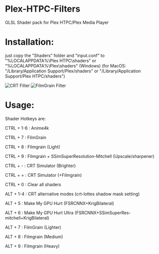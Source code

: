 # Plex-HTPC-Filters
GLSL Shader pack for Plex HTPC/Plex Media Player
# Installation:
just copy the "Shaders" folder and "input.conf" to "%LOCALAPPDATA%\Plex HTPC\shaders" or "%LOCALAPPDATA%\Plex\shaders" (Windows)
(for MacOS: "/Library/Application Support/Plex/shaders" or "/Library/Application Support/Plex HTPC/shaders")

![CRT Filter](https://preview.redd.it/ddjrxa4lwyoc1.png?width=2560&format=png&auto=webp&s=e03aaba9dd0eda39e1ac9334be4bf6aa409e3880)
![FilmGrain Filter](https://preview.redd.it/xx7jkna2fxoc1.png?width=2560&format=png&auto=webp&s=467aa63a45c1875d5f773faea19dad8857baeaab)
 # Usage:

 Shader Hotkeys are:

 CTRL + 1-6 : Anime4k 
 
 CTRL + 7 : FilmGrain
 
 CTRL + 8 : Filmgrain (Light)
 
 CTRL + 9 : Filmgrain + SSimSuperResolution-Mitchell (Upscale/sharpener)
 
 CTRL + - : CRT Simulator (Brighter)
 
 CTRL + = : CRT Simulator (+Filmgrain)
 
 CTRL + 0 : Clear all shaders

 ALT + 1-4 : CRT alternative modes (crt-lottes shadow mask setting)
 
 ALT + 5 : Make My GPU Hurt (FSRCNNX+KrigBilateral)
 
 ALT + 6 : Make My GPU Hurt Ultra (FSRCNNX+SSimSuperRes-mitchell+KrigBilateral)
 
 ALT + 7 : FilmGrain (Lighter)
 
 ALT + 8 : Filmgrain (Medium)
 
 ALT + 9 : Filmgrain (Heavy)
